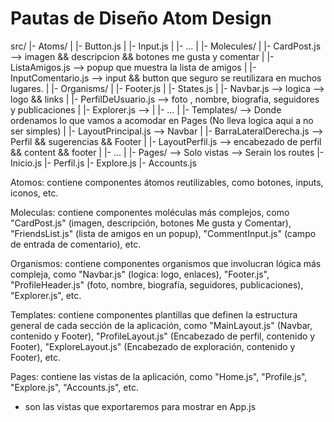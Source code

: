 <h1> Pautas de Diseño Atom Design </h1>

src/
|- Atoms/
| |- Button.js
| |- Input.js
| |- ...
|
|- Molecules/
| |- CardPost.js --> imagen && descripcion && botones me gusta y comentar
| |- ListaAmigos.js --> popup que muestra la lista de amigos
| |- InputComentario.js --> input && button que seguro se reutilizara en muchos lugares.
|
|- Organisms/
| |- Footer.js
| |- States.js
| |- Navbar.js --> logica --> logo && links
| |- PerfilDeUsuario.js --> foto , nombre, biografia, seguidores y publicaciones
| |- Explorer.js -->
| |- ...
|
|- Templates/ --> Donde ordenamos lo que vamos a acomodar en Pages (No lleva logica aqui a no ser simples)
| |- LayoutPrincipal.js --> Navbar
| |- BarraLateralDerecha.js --> Perfil && sugerencias && Footer
| |- LayoutPerfil.js --> encabezado de perfil && content && footer
| |- ...
|
|- Pages/ --> Solo vistas --> Serain los routes
|- Inicio.js
|- Perfil.js
|- Explore.js
|- Accounts.js

Atomos: contiene componentes átomos reutilizables, como botones, inputs, iconos, etc.

Moleculas: contiene componentes moléculas más complejos, como "CardPost.js" (imagen, descripción, botones Me gusta y Comentar), "FriendsList.js" (lista de amigos en un popup), "CommentInput.js" (campo de entrada de comentario), etc.

Organismos: contiene componentes organismos que involucran lógica más compleja, como "Navbar.js" (logica: logo, enlaces), "Footer.js", "ProfileHeader.js" (foto, nombre, biografía, seguidores, publicaciones), "Explorer.js", etc.

Templates: contiene componentes plantillas que definen la estructura general de cada sección de la aplicación, como "MainLayout.js" (Navbar, contenido y Footer), "ProfileLayout.js" (Encabezado de perfil, contenido y Footer), "ExploreLayout.js" (Encabezado de exploración, contenido y Footer), etc.

Pages: contiene las vistas de la aplicación, como "Home.js", "Profile.js", "Explore.js", "Accounts.js", etc.

- son las vistas que exportaremos para mostrar en App.js

